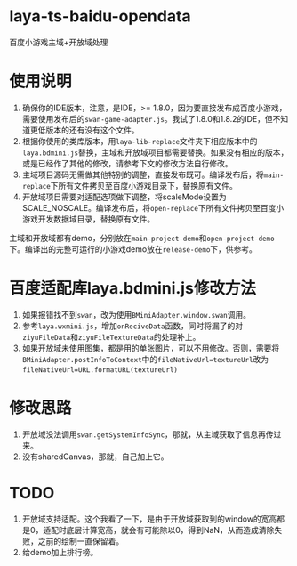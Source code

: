 # laya-ts-baidu-opendata
百度小游戏主域+开放域处理

# 使用说明
1. 确保你的IDE版本，注意，是IDE，>= 1.8.0，因为要直接发布成百度小游戏，需要使用发布后的`swan-game-adapter.js`。我试了1.8.0和1.8.2的IDE，但不知道更低版本的还有没有这个文件。
2. 根据你使用的类库版本，用`laya-lib-replace`文件夹下相应版本中的`laya.bdmini.js`替换，主域和开放域项目都需要替换。如果没有相应的版本，或是已经作了其他的修改，请参考下文的修改方法自行修改。
3. 主域项目源码无需做其他特别的调整，直接发布既可。编译发布后，将`main-replace`下所有文件拷贝至百度小游戏目录下，替换原有文件。
4. 开放域项目需要对适配选项做下调整，将scaleMode设置为SCALE_NOSCALE。编译发布后，将`open-replace`下所有文件拷贝至百度小游戏开发数据域目录，替换原有文件。

主域和开放域都有demo，分别放在`main-project-demo`和`open-project-demo`下。编译出的完整可运行的小游戏demo放在`release-demo`下，供参考。

# 百度适配库laya.bdmini.js修改方法
1. 如果报错找不到`swan`，改为使用`BMiniAdapter.window.swan`调用。
2. 参考`laya.wxmini.js`，增加`onReciveData`函数，同时将漏了的对`ziyuFileData`和`ziyuFileTextureData`的处理补上。
3. 如果开放域未使用图集，都是用的单张图片，可以不用修改。否则，需要将`BMiniAdapter.postInfoToContext`中的`fileNativeUrl=textureUrl`改为`fileNativeUrl=URL.formatURL(textureUrl)`

# 修改思路
1. 开放域没法调用`swan.getSystemInfoSync`，那就，从主域获取了信息再传过来。
2. 没有sharedCanvas，那就，自己加上它。

# TODO
1. 开放域支持适配。这个我看了一下，是由于开放域获取到的window的宽高都是0，适配时底层计算宽高，就会有可能除以0，得到NaN，从而造成清除失败，之前的绘制一直保留着。
2. 给demo加上排行榜。